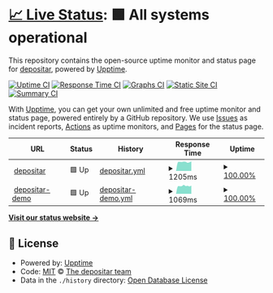 # [📈 Live Status](https://status.depositar.io): <!--live status--> **🟩 All systems operational**

This repository contains the open-source uptime monitor and status page for [depositar](https://data.depositar.io), powered by [Upptime](https://github.com/upptime/upptime).

[![Uptime CI](https://github.com/depositar/status/workflows/Uptime%20CI/badge.svg)](https://github.com/depositar/status/actions?query=workflow%3A%22Uptime+CI%22)
[![Response Time CI](https://github.com/depositar/status/workflows/Response%20Time%20CI/badge.svg)](https://github.com/depositar/status/actions?query=workflow%3A%22Response+Time+CI%22)
[![Graphs CI](https://github.com/depositar/status/workflows/Graphs%20CI/badge.svg)](https://github.com/depositar/status/actions?query=workflow%3A%22Graphs+CI%22)
[![Static Site CI](https://github.com/depositar/status/workflows/Static%20Site%20CI/badge.svg)](https://github.com/depositar/status/actions?query=workflow%3A%22Static+Site+CI%22)
[![Summary CI](https://github.com/depositar/status/workflows/Summary%20CI/badge.svg)](https://github.com/depositar/status/actions?query=workflow%3A%22Summary+CI%22)

With [Upptime](https://upptime.js.org), you can get your own unlimited and free uptime monitor and status page, powered entirely by a GitHub repository. We use [Issues](https://github.com/depositar/status/issues) as incident reports, [Actions](https://github.com/depositar/status/actions) as uptime monitors, and [Pages](https://status.depositar.io) for the status page.

<!--start: status pages-->
<!-- This summary is generated by Upptime (https://github.com/upptime/upptime) -->
<!-- Do not edit this manually, your changes will be overwritten -->
<!-- prettier-ignore -->
| URL | Status | History | Response Time | Uptime |
| --- | ------ | ------- | ------------- | ------ |
| <img alt="" src="https://icons.duckduckgo.com/ip3/data.depositar.io.ico" height="13"> [depositar](https://data.depositar.io/) | 🟩 Up | [depositar.yml](https://github.com/depositar/status/commits/HEAD/history/depositar.yml) | <details><summary><img alt="Response time graph" src="./graphs/depositar/response-time-week.png" height="20"> 1205ms</summary><br><a href="https://status.depositar.io/history/depositar"><img alt="Response time 1386" src="https://img.shields.io/endpoint?url=https%3A%2F%2Fraw.githubusercontent.com%2Fdepositar%2Fstatus%2FHEAD%2Fapi%2Fdepositar%2Fresponse-time.json"></a><br><a href="https://status.depositar.io/history/depositar"><img alt="24-hour response time 1157" src="https://img.shields.io/endpoint?url=https%3A%2F%2Fraw.githubusercontent.com%2Fdepositar%2Fstatus%2FHEAD%2Fapi%2Fdepositar%2Fresponse-time-day.json"></a><br><a href="https://status.depositar.io/history/depositar"><img alt="7-day response time 1205" src="https://img.shields.io/endpoint?url=https%3A%2F%2Fraw.githubusercontent.com%2Fdepositar%2Fstatus%2FHEAD%2Fapi%2Fdepositar%2Fresponse-time-week.json"></a><br><a href="https://status.depositar.io/history/depositar"><img alt="30-day response time 1228" src="https://img.shields.io/endpoint?url=https%3A%2F%2Fraw.githubusercontent.com%2Fdepositar%2Fstatus%2FHEAD%2Fapi%2Fdepositar%2Fresponse-time-month.json"></a><br><a href="https://status.depositar.io/history/depositar"><img alt="1-year response time 1341" src="https://img.shields.io/endpoint?url=https%3A%2F%2Fraw.githubusercontent.com%2Fdepositar%2Fstatus%2FHEAD%2Fapi%2Fdepositar%2Fresponse-time-year.json"></a></details> | <details><summary><a href="https://status.depositar.io/history/depositar">100.00%</a></summary><a href="https://status.depositar.io/history/depositar"><img alt="All-time uptime 99.72%" src="https://img.shields.io/endpoint?url=https%3A%2F%2Fraw.githubusercontent.com%2Fdepositar%2Fstatus%2FHEAD%2Fapi%2Fdepositar%2Fuptime.json"></a><br><a href="https://status.depositar.io/history/depositar"><img alt="24-hour uptime 100.00%" src="https://img.shields.io/endpoint?url=https%3A%2F%2Fraw.githubusercontent.com%2Fdepositar%2Fstatus%2FHEAD%2Fapi%2Fdepositar%2Fuptime-day.json"></a><br><a href="https://status.depositar.io/history/depositar"><img alt="7-day uptime 100.00%" src="https://img.shields.io/endpoint?url=https%3A%2F%2Fraw.githubusercontent.com%2Fdepositar%2Fstatus%2FHEAD%2Fapi%2Fdepositar%2Fuptime-week.json"></a><br><a href="https://status.depositar.io/history/depositar"><img alt="30-day uptime 96.85%" src="https://img.shields.io/endpoint?url=https%3A%2F%2Fraw.githubusercontent.com%2Fdepositar%2Fstatus%2FHEAD%2Fapi%2Fdepositar%2Fuptime-month.json"></a><br><a href="https://status.depositar.io/history/depositar"><img alt="1-year uptime 99.68%" src="https://img.shields.io/endpoint?url=https%3A%2F%2Fraw.githubusercontent.com%2Fdepositar%2Fstatus%2FHEAD%2Fapi%2Fdepositar%2Fuptime-year.json"></a></details>
| <img alt="" src="https://icons.duckduckgo.com/ip3/demo.depositar.io.ico" height="13"> [depositar-demo](https://demo.depositar.io/) | 🟩 Up | [depositar-demo.yml](https://github.com/depositar/status/commits/HEAD/history/depositar-demo.yml) | <details><summary><img alt="Response time graph" src="./graphs/depositar-demo/response-time-week.png" height="20"> 1069ms</summary><br><a href="https://status.depositar.io/history/depositar-demo"><img alt="Response time 990" src="https://img.shields.io/endpoint?url=https%3A%2F%2Fraw.githubusercontent.com%2Fdepositar%2Fstatus%2FHEAD%2Fapi%2Fdepositar-demo%2Fresponse-time.json"></a><br><a href="https://status.depositar.io/history/depositar-demo"><img alt="24-hour response time 1019" src="https://img.shields.io/endpoint?url=https%3A%2F%2Fraw.githubusercontent.com%2Fdepositar%2Fstatus%2FHEAD%2Fapi%2Fdepositar-demo%2Fresponse-time-day.json"></a><br><a href="https://status.depositar.io/history/depositar-demo"><img alt="7-day response time 1069" src="https://img.shields.io/endpoint?url=https%3A%2F%2Fraw.githubusercontent.com%2Fdepositar%2Fstatus%2FHEAD%2Fapi%2Fdepositar-demo%2Fresponse-time-week.json"></a><br><a href="https://status.depositar.io/history/depositar-demo"><img alt="30-day response time 1087" src="https://img.shields.io/endpoint?url=https%3A%2F%2Fraw.githubusercontent.com%2Fdepositar%2Fstatus%2FHEAD%2Fapi%2Fdepositar-demo%2Fresponse-time-month.json"></a><br><a href="https://status.depositar.io/history/depositar-demo"><img alt="1-year response time 963" src="https://img.shields.io/endpoint?url=https%3A%2F%2Fraw.githubusercontent.com%2Fdepositar%2Fstatus%2FHEAD%2Fapi%2Fdepositar-demo%2Fresponse-time-year.json"></a></details> | <details><summary><a href="https://status.depositar.io/history/depositar-demo">100.00%</a></summary><a href="https://status.depositar.io/history/depositar-demo"><img alt="All-time uptime 99.77%" src="https://img.shields.io/endpoint?url=https%3A%2F%2Fraw.githubusercontent.com%2Fdepositar%2Fstatus%2FHEAD%2Fapi%2Fdepositar-demo%2Fuptime.json"></a><br><a href="https://status.depositar.io/history/depositar-demo"><img alt="24-hour uptime 100.00%" src="https://img.shields.io/endpoint?url=https%3A%2F%2Fraw.githubusercontent.com%2Fdepositar%2Fstatus%2FHEAD%2Fapi%2Fdepositar-demo%2Fuptime-day.json"></a><br><a href="https://status.depositar.io/history/depositar-demo"><img alt="7-day uptime 100.00%" src="https://img.shields.io/endpoint?url=https%3A%2F%2Fraw.githubusercontent.com%2Fdepositar%2Fstatus%2FHEAD%2Fapi%2Fdepositar-demo%2Fuptime-week.json"></a><br><a href="https://status.depositar.io/history/depositar-demo"><img alt="30-day uptime 96.91%" src="https://img.shields.io/endpoint?url=https%3A%2F%2Fraw.githubusercontent.com%2Fdepositar%2Fstatus%2FHEAD%2Fapi%2Fdepositar-demo%2Fuptime-month.json"></a><br><a href="https://status.depositar.io/history/depositar-demo"><img alt="1-year uptime 99.70%" src="https://img.shields.io/endpoint?url=https%3A%2F%2Fraw.githubusercontent.com%2Fdepositar%2Fstatus%2FHEAD%2Fapi%2Fdepositar-demo%2Fuptime-year.json"></a></details>

<!--end: status pages-->

[**Visit our status website →**](https://status.depositar.io)

## 📄 License

- Powered by: [Upptime](https://github.com/upptime/upptime)
- Code: [MIT](./LICENSE) © [The depositar team](https://data.depositar.io)
- Data in the `./history` directory: [Open Database License](https://opendatacommons.org/licenses/odbl/1-0/)
